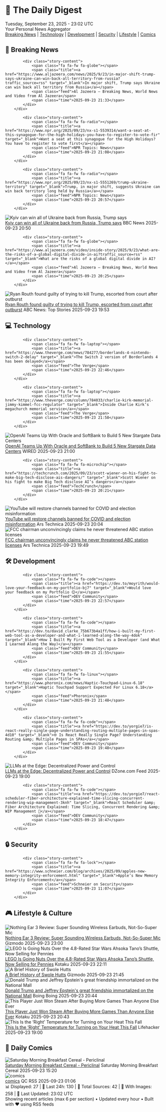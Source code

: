 <!-- Processing 54 RSS feeds at 2025-09-23 23:01:44 UTC -->
<!-- Processing: Saturday Morning Breakfast Cereal -->
<!-- Processing: Penny Arcade -->
<!-- Processing: Poorly Drawn Lines -->
<!-- Processing: Cyanide & Happiness -->
<!-- Processing: Girl Genius -->
<!-- Processing: CNN Top Stories -->
<!-- Processing: CNN Breaking News -->
<!-- Processing: BBC Breaking News -->
<!-- Processing: NPR News -->
<!-- Processing: CBC News -->
<!-- Error processing https://rss.cbc.ca/lineup/topstories.xml: The read operation timed out -->
<!-- Processing: Reuters World News -->
<!-- Processing: Associated Press Breaking -->
<!-- Processing: Guardian World News -->
<!-- Processing: The Verge -->
<!-- Processing: O'Reilly Radar -->
<!-- Processing: WIRED -->
<!-- Processing: Slashdot -->
<!-- Processing: Hacker News -->
<!-- Processing: Dev.to -->
<!-- Processing: It's FOSS -->
<!-- Processing: Ubuntu Blog -->
<!-- Processing: GitLab Blog -->
<!-- Processing: DZone -->
<!-- Processing: Martin Fowler -->
<!-- Processing: Coding Horror -->
<!-- Processing: The Pragmatic Engineer -->
<!-- Processing: Lifehacker -->
<!-- Processing: Gizmodo -->
<!-- Processing: Kotaku -->
<!-- Processing: Schneier on Security -->
<!-- Generated 7 new posts out of 30 feeds processed -->
<div class="newspaper-header">
    <h1 class="newspaper-title">📰 The Daily Digest</h1>
    <div class="newspaper-date">Tuesday, September 23, 2025 - 23:02 UTC</div>
    <div class="newspaper-subtitle">Your Personal News Aggregator</div>
</div>

<div class="newspaper-nav">
    <a href="#breaking">Breaking News</a> |
    <a href="#tech">Technology</a> |
    <a href="#dev">Development</a> |
    <a href="#security">Security</a> |
    <a href="#lifestyle">Lifestyle</a> |
    <a href="#webcomics">Comics</a>
</div>

<div class="news-section breaking-news" id="breaking">
<h2 class="section-header">🚨 Breaking News</h2>
<div class="stories-container">
<div class="story">
            
            <div class="story-content">
                <span class="fa fa-fw fa-globe"></span>
                <span class="title"><a href="https://www.aljazeera.com/news/2025/9/23/in-major-shift-trump-says-ukraine-can-win-back-all-territory-from-russia?traffic_source=rss" target="_blank">In major shift, Trump says Ukraine can win back all territory from Russia</a></span>
                <span class="feed">Al Jazeera – Breaking News, World News and Video from Al Jazeera</span>
                <span class="time">2025-09-23 21:33</span>
            </div>
        </div>
<div class="story">
            
            <div class="story-content">
                <span class="fa fa-fw fa-radio"></span>
                <span class="title"><a href="https://www.npr.org/2025/09/23/nx-s1-5539314/want-a-seat-at-this-synagogue-for-the-high-holidays-you-have-to-register-to-vote-fir" target="_blank">Want a seat at this synagogue for the High Holidays? You have to register to vote first</a></span>
                <span class="feed">NPR Topics: News</span>
                <span class="time">2025-09-23 21:08</span>
            </div>
        </div>
<div class="story">
            
            <div class="story-content">
                <span class="fa fa-fw fa-radio"></span>
                <span class="title"><a href="https://www.npr.org/2025/09/23/nx-s1-5551269/trump-ukraine-territory" target="_blank">Trump, in major shift, suggests Ukraine can win back territory long held by Russia</a></span>
                <span class="feed">NPR Topics: News</span>
                <span class="time">2025-09-23 20:57</span>
            </div>
        </div>
<div class="story">
            <img src="https://ichef.bbci.co.uk/ace/standard/240/cpsprodpb/3794/live/982fd820-98aa-11f0-928c-71dbb8619e94.jpg" alt="Kyiv can win all of Ukraine back from Russia, Trump says" class="story-image" loading="lazy" onerror="this.style.display='none'">
            <div class="story-content">
                <span class="fa fa-fw fa-earth-americas"></span>
                <span class="title"><a href="https://www.bbc.com/news/articles/c07vm35rryeo?at_medium=RSS&at_campaign=rss" target="_blank">Kyiv can win all of Ukraine back from Russia, Trump says</a></span>
                <span class="feed">BBC News</span>
                <span class="time">2025-09-23 20:50</span>
            </div>
        </div>
<div class="story">
            
            <div class="story-content">
                <span class="fa fa-fw fa-globe"></span>
                <span class="title"><a href="https://www.aljazeera.com/video/inside-story/2025/9/23/what-are-the-risks-of-a-global-digital-divide-in-ai?traffic_source=rss" target="_blank">What are the risks of a global digital divide in AI?</a></span>
                <span class="feed">Al Jazeera – Breaking News, World News and Video from Al Jazeera</span>
                <span class="time">2025-09-23 20:25</span>
            </div>
        </div>
<div class="story">
            <img src="https://s.abcnews.com/images/US/routh-1-ap-er-250911_1757623097433_hpMain_4x3t_384.jpg" alt="Ryan Routh found guilty of trying to kill Trump, escorted from court after outburst" class="story-image" loading="lazy" onerror="this.style.display='none'">
            <div class="story-content">
                <span class="fa fa-fw fa-tv"></span>
                <span class="title"><a href="https://abcnews.go.com/US/closing-arguments-set-trial-ryan-routh-accused-kill/story?id=125833927" target="_blank">Ryan Routh found guilty of trying to kill Trump, escorted from court after outburst</a></span>
                <span class="feed">ABC News: Top Stories</span>
                <span class="time">2025-09-23 19:53</span>
            </div>
        </div>
</div>
</div>
<div class="news-section tech-news" id="tech">
<h2 class="section-header">💻 Technology</h2>
<div class="stories-container">
<div class="story">
            
            <div class="story-content">
                <span class="fa fa-fw fa-laptop"></span>
                <span class="title"><a href="https://www.theverge.com/news/784277/borderlands-4-nintendo-switch-2-delay" target="_blank">The Switch 2 version of Borderlands 4 has been delayed</a></span>
                <span class="feed">The Verge</span>
                <span class="time">2025-09-23 22:46</span>
            </div>
        </div>
<div class="story">
            
            <div class="story-content">
                <span class="fa fa-fw fa-laptop"></span>
                <span class="title"><a href="https://www.theverge.com/column/784033/charlie-kirk-memorial-jimmy-kimmel-fcc-regulator" target="_blank">Inside Charlie Kirk’s megachurch memorial service</a></span>
                <span class="feed">The Verge</span>
                <span class="time">2025-09-23 21:58</span>
            </div>
        </div>
<div class="story">
            <img src="https://media.wired.com/photos/68d188016a137b6bafa2cb69/master/pass/stargate-abilene-biz-REUTERS-2025-04-23T233426Z_587730377_RC2Q3EAWGCKF_RTRMADP_3_USA-TRUMP-STARGATE.jpg" alt="OpenAI Teams Up With Oracle and SoftBank to Build 5 New Stargate Data Centers" class="story-image" loading="lazy" onerror="this.style.display='none'">
            <div class="story-content">
                <span class="fa fa-fw fa-bolt"></span>
                <span class="title"><a href="https://www.wired.com/story/openai-oracle-softbank-data-center-stargate-us/" target="_blank">OpenAI Teams Up With Oracle and SoftBank to Build 5 New Stargate Data Centers</a></span>
                <span class="feed">WIRED</span>
                <span class="time">2025-09-23 21:00</span>
            </div>
        </div>
<div class="story">
            
            <div class="story-content">
                <span class="fa fa-fw fa-microchip"></span>
                <span class="title"><a href="https://techcrunch.com/2025/09/23/scott-wiener-on-his-fight-to-make-big-tech-disclose-ais-dangers/" target="_blank">Scott Wiener on his fight to make Big Tech disclose AI’s dangers</a></span>
                <span class="feed">TechCrunch</span>
                <span class="time">2025-09-23 20:21</span>
            </div>
        </div>
<div class="story">
            <img src="https://cdn.arstechnica.net/wp-content/uploads/2024/06/youtube-500x500.jpg" alt="YouTube will restore channels banned for COVID and election misinformation" class="story-image" loading="lazy" onerror="this.style.display='none'">
            <div class="story-content">
                <span class="fa fa-fw fa-cog"></span>
                <span class="title"><a href="https://arstechnica.com/gadgets/2025/09/youtube-will-restore-channels-banned-for-covid-and-election-misinformation/" target="_blank">YouTube will restore channels banned for COVID and election misinformation</a></span>
                <span class="feed">Ars Technica</span>
                <span class="time">2025-09-23 20:04</span>
            </div>
        </div>
<div class="story">
            <img src="https://cdn.arstechnica.net/wp-content/uploads/2025/09/brendan-carr-concordia-500x500-1758655749.jpg" alt="FCC chairman unconvincingly claims he never threatened ABC station licenses" class="story-image" loading="lazy" onerror="this.style.display='none'">
            <div class="story-content">
                <span class="fa fa-fw fa-cog"></span>
                <span class="title"><a href="https://arstechnica.com/tech-policy/2025/09/fcc-chairman-unconvincingly-claims-he-never-threatened-abc-station-licenses/" target="_blank">FCC chairman unconvincingly claims he never threatened ABC station licenses</a></span>
                <span class="feed">Ars Technica</span>
                <span class="time">2025-09-23 19:49</span>
            </div>
        </div>
</div>
</div>
<div class="news-section dev-news" id="dev">
<h2 class="section-header">🛠️ Development</h2>
<div class="stories-container">
<div class="story">
            
            <div class="story-content">
                <span class="fa fa-fw fa-code"></span>
                <span class="title"><a href="https://dev.to/moyrith/would-love-your-feedback-on-my-portfolio-bj7" target="_blank">Would love your feedback on my Portfolio 😊</a></span>
                <span class="feed">DEV Community</span>
                <span class="time">2025-09-23 22:57</span>
            </div>
        </div>
<div class="story">
            
            <div class="story-content">
                <span class="fa fa-fw fa-code"></span>
                <span class="title"><a href="https://dev.to/david_clarke_75b673b4a1ff/how-i-built-my-first-web-tool-as-a-developer-and-what-i-learned-along-the-way-4dok" target="_blank">How I Built My First Web Tool as a Developer (and What I Learned Along the Way)</a></span>
                <span class="feed">DEV Community</span>
                <span class="time">2025-09-23 21:55</span>
            </div>
        </div>
<div class="story">
            
            <div class="story-content">
                <span class="fa fa-fw fa-linux"></span>
                <span class="title"><a href="https://www.phoronix.com/news/Haptic-Touchpad-Linux-6.18" target="_blank">Haptic Touchpad Support Expected For Linux 6.18</a></span>
                <span class="feed">Phoronix</span>
                <span class="time">2025-09-23 21:48</span>
            </div>
        </div>
<div class="story">
            
            <div class="story-content">
                <span class="fa fa-fw fa-code"></span>
                <span class="title"><a href="https://dev.to/yorgie7/is-react-really-single-page-understanding-routing-multiple-pages-in-spas-4d10" target="_blank">🌐 Is React Really Single Page? Understanding Routing &amp; Multiple Pages in SPAs</a></span>
                <span class="feed">DEV Community</span>
                <span class="time">2025-09-23 19:48</span>
            </div>
        </div>
<div class="story">
            <img src="https://dz2cdn1.dzone.com/thumbnail?fid=18653290&w=600" alt="LLMs at the Edge: Decentralized Power and Control" class="story-image" loading="lazy" onerror="this.style.display='none'">
            <div class="story-content">
                <span class="fa fa-fw fa-newspaper"></span>
                <span class="title"><a href="https://dzone.com/articles/lms-edge-decentralized-power-control" target="_blank">LLMs at the Edge: Decentralized Power and Control</a></span>
                <span class="feed">DZone.com Feed</span>
                <span class="time">2025-09-23 19:00</span>
            </div>
        </div>
<div class="story">
            
            <div class="story-content">
                <span class="fa fa-fw fa-code"></span>
                <span class="title"><a href="https://dev.to/yorgie7/react-scheduler-fiber-architecture-explained-time-slicing-concurrent-rendering-wip-management-3knh" target="_blank">React Scheduler &amp; Fiber Architecture Explained: Time Slicing, Concurrent Rendering &amp; WIP Management 🚀</a></span>
                <span class="feed">DEV Community</span>
                <span class="time">2025-09-23 18:47</span>
            </div>
        </div>
</div>
</div>
<div class="news-section security-news" id="security">
<h2 class="section-header">🔒 Security</h2>
<div class="stories-container">
<div class="story">
            
            <div class="story-content">
                <span class="fa fa-fw fa-lock"></span>
                <span class="title"><a href="https://www.schneier.com/blog/archives/2025/09/apples-new-memory-integrity-enforcement.html" target="_blank">Apple’s New Memory Integrity Enforcement</a></span>
                <span class="feed">Schneier on Security</span>
                <span class="time">2025-09-23 11:07</span>
            </div>
        </div>
</div>
</div>
<div class="news-section lifestyle-news" id="lifestyle">
<h2 class="section-header">🎮 Lifestyle & Culture</h2>
<div class="stories-container">
<div class="story">
            <img src="https://gizmodo.com/app/uploads/2025/09/Nothing-Ear-3-13-1.jpg" alt="Nothing Ear 3 Review: Super Sounding Wireless Earbuds, Not-So-Super Mic" class="story-image" loading="lazy" onerror="this.style.display='none'">
            <div class="story-content">
                <span class="fa fa-fw fa-computer"></span>
                <span class="title"><a href="https://gizmodo.com/nothing-ear-3-review-super-sounding-wireless-earbuds-not-so-super-mic-2000662177" target="_blank">Nothing Ear 3 Review: Super Sounding Wireless Earbuds, Not-So-Super Mic</a></span>
                <span class="feed">Gizmodo</span>
                <span class="time">2025-09-23 23:00</span>
            </div>
        </div>
<div class="story">
            <img src="https://kotaku.com/app/uploads/2025/08/lego-star-wars-ahsoka-tano.jpg" alt="LEGO Is Going Nuts Over the 4.8-Rated Star Wars Ahsoka Tano’s Shuttle, Now Selling for Pennies" class="story-image" loading="lazy" onerror="this.style.display='none'">
            <div class="story-content">
                <span class="fa fa-fw fa-gamepad"></span>
                <span class="title"><a href="https://kotaku.com/lego-is-going-nuts-over-the-4-8-rated-star-wars-ahsoka-tanos-shuttle-now-selling-for-pennies-2000628045" target="_blank">LEGO Is Going Nuts Over the 4.8-Rated Star Wars Ahsoka Tano’s Shuttle, Now Selling for Pennies</a></span>
                <span class="feed">Kotaku</span>
                <span class="time">2025-09-23 22:11</span>
            </div>
        </div>
<div class="story">
            <img src="https://gizmodo.com/app/uploads/2025/09/the-mandalorian-and-grogu-rotta.jpg" alt="A Brief History of Swole Hutts" class="story-image" loading="lazy" onerror="this.style.display='none'">
            <div class="story-content">
                <span class="fa fa-fw fa-computer"></span>
                <span class="title"><a href="https://gizmodo.com/star-wars-mandalorian-and-grogu-swole-hutt-explained-2000662859" target="_blank">A Brief History of Swole Hutts</a></span>
                <span class="feed">Gizmodo</span>
                <span class="time">2025-09-23 21:45</span>
            </div>
        </div>
<div class="story">
            <img src="https://i0.wp.com/boingboing.net/wp-content/uploads/2025/09/donald-trump-jeffrey-epstein-holding-hands-statue-on-the-v0-rg22z0hx5xqf1.webp?fit=1080%2C810&amp;quality=55&amp;ssl=1" alt="Donald Trump and Jeffrey Epstein&#x27;s great friendship immortalized on the National Mall" class="story-image" loading="lazy" onerror="this.style.display='none'">
            <div class="story-content">
                <span class="fa fa-fw fa-arrow-right"></span>
                <span class="title"><a href="https://boingboing.net/2025/09/23/donald-trump-and-jeffrey-epsteins-great-friendship-immortalized-on-the-national-mall.html" target="_blank">Donald Trump and Jeffrey Epstein&#x27;s great friendship immortalized on the National Mall</a></span>
                <span class="feed">Boing Boing</span>
                <span class="time">2025-09-23 20:44</span>
            </div>
        </div>
<div class="story">
            <img src="https://kotaku.com/app/uploads/2025/09/Game-Collector.jpg" alt="This Player Just Won Steam After Buying More Games Than Anyone Else Ever" class="story-image" loading="lazy" onerror="this.style.display='none'">
            <div class="story-content">
                <span class="fa fa-fw fa-gamepad"></span>
                <span class="title"><a href="https://kotaku.com/steam-achievement-badge-leaderboard-collector-2000628009" target="_blank">This Player Just Won Steam After Buying More Games Than Anyone Else Ever</a></span>
                <span class="feed">Kotaku</span>
                <span class="time">2025-09-23 20:43</span>
            </div>
        </div>
<div class="story">
            <img src="https://lifehacker.com/imagery/articles/01HF2H192HSMHRTW526NY400E4/hero-image.jpg" alt="This Is the ‘Right’ Temperature for Turning on Your Heat This Fall" class="story-image" loading="lazy" onerror="this.style.display='none'">
            <div class="story-content">
                <span class="fa fa-fw fa-life-ring"></span>
                <span class="title"><a href="https://lifehacker.com/what-temperature-to-turn-on-heat-in-fall?utm_medium=RSS" target="_blank">This Is the ‘Right’ Temperature for Turning on Your Heat This Fall</a></span>
                <span class="feed">Lifehacker</span>
                <span class="time">2025-09-23 19:00</span>
            </div>
        </div>
</div>
</div>
<div class="news-section webcomics-section" id="webcomics">
<h2 class="section-header">🎨 Daily Comics</h2>
<div class="stories-container">
<div class="story">
            <img src="https://www.smbc-comics.com/comics/1758567650-20250923.png" alt="Saturday Morning Breakfast Cereal - Periclinal" class="story-image" loading="lazy" onerror="this.style.display='none'">
            <div class="story-content">
                <span class="fa fa-fw fa-smile"></span>
                <span class="title"><a href="https://www.smbc-comics.com/comic/periclinal" target="_blank">Saturday Morning Breakfast Cereal - Periclinal</a></span>
                <span class="feed">Saturday Morning Breakfast Cereal</span>
                <span class="time">2025-09-23 15:20</span>
            </div>
        </div>
<div class="story">
            <img src="http://www.questionablecontent.net/comics/5658.png" alt="comics" class="story-image" loading="lazy" onerror="this.style.display='none'">
            <div class="story-content">
                <span class="fa fa-fw fa-music"></span>
                <span class="title"><a href="http://questionablecontent.net/view.php?comic=5658" target="_blank">comics</a></span>
                <span class="feed">QC RSS</span>
                <span class="time">2025-09-23 01:06</span>
            </div>
        </div>
</div>
</div>

<div class="newspaper-footer">
    <div class="stats">
        📊 Displayed: 27 | 📅 Last 24h: 130 | 📡 Total Sources: 42 | 📸 With Images: 258 |
        🔄 Last Updated: 23:02 UTC
    </div>
    <div class="footer-note">
        Showing recent articles (max 6 per section) • Updated every hour • Built with ❤️ using RSS feeds
    </div>
</div>
